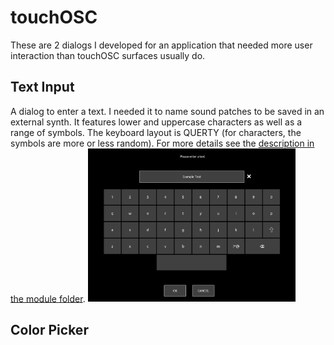 # touchOSC
These are 2 dialogs I developed for an application that needed more user interaction than touchOSC surfaces usually do.

## Text Input
A dialog to enter a text. I needed it to name sound patches to be saved in an external synth.
It features lower and uppercase characters as well as a range of symbols. The keyboard layout is QUERTY (for characters, the symbols are more or less random).
For more details see the [description in the module folder](https://github.com/tshoppa/touchOSC/blob/main/modules/TextInputDialog/README.md).
<img src="modules/TextInputDialog/img/Screenshot%20Keyboard.png" alt="Keyboard" width="66%"/>

## Color Picker
